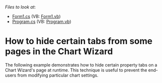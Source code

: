 <!-- default file list -->
*Files to look at*:

* [Form1.cs](./CS/Form1.cs) (VB: [Form1.vb](./VB/Form1.vb))
* [Program.cs](./CS/Program.cs) (VB: [Program.vb](./VB/Program.vb))
<!-- default file list end -->
# How to hide certain tabs from some pages in the Chart Wizard


<p>The following example demonstrates how to hide certain property tabs on a Chart Wizard's page at runtime. This technique is useful to prevent the end-users from modifying particular chart settings.</p>

<br/>


